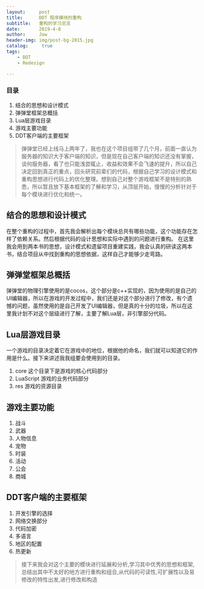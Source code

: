 ```yaml
---
layout:     post
title:      DDT 程序模块的重构
subtitle:   重构的学习总览
date:       2019-4-8
author:     Jow
header-img: img/post-bg-2015.jpg
catalog: 	 true 
tags:
    - DDT
    - Redesign

---
```


### 目录
1. 结合的思想和设计模式
2. 弹弹堂框架总概括
3. Lua层游戏目录
4. 游戏主要功能
5. DDT客户端的主要框架

> 弹弹堂已经上线马上两年了，我也在这个项目组带了几个月，前面一直认为服务器的知识大于客户端的知识，但是现在自己客户端的知识还没有掌握，谈何服务器，看了也只能浅尝辄止，收益和效果不会飞速的提升，所以自己决定回到真正的重点，回头研究前辈们的代码，根据自己学习的设计模式和重构思想进行代码上的优化整理。想到自己对整个游戏框架不是特别的熟悉，所以暂且放下基本框架的了解和学习，从顶层开始，慢慢的分析针对于每个模块进行优化和统一。

## 结合的思想和设计模式
在整个重构的过程中，首先我会解析出每个模块总共有哪些功能，这个功能存在怎样了依赖关系。然后根据代码的设计思想和实际中遇到的问题进行重构。
在这里我会用到两本书的思想，设计模式和遗留项目重建实践，我会认真的研读这两本书，结合项目从中找到重构的思想依据，这样自己才能够少走弯路。
## 弹弹堂框架总概括
弹弹堂的物理引擎使用的是cocos，这个部分是c++实现的，因为使用的是自己的UI编辑器，所以在游戏的开发过程中，我们还是对这个部分进行了修改，有个遗憾的问题，虽然使用的是自己开发了UI编辑器，但是真的十分的垃圾，所以在这里我计划不对这个层级进行了解，主要了解Lua层，非引擎部分代码。
## Lua层游戏目录
一个游戏的目录决定着它在游戏中的地位，根据他的命名，我们就可以知道它的作用是什么。接下来讲述我我组要会使用到的目录。
1. core 这个目录下是游戏的核心代码部分
2. LuaScript 游戏的业务代码部分
3. res 游戏的资源目录 
## 游戏主要功能
1. 战斗
2. 武器
3. 人物信息
4. 宠物
5. 时装
6. 活动
7. 公会
8. 商城

## DDT客户端的主要框架
1. 开发引擎的选择
2. 网络交换部分
3. 代码加密
4. 多语言
5. 地区的配置
6. 热更新

>接下来我会对这个主要的模块进行延展和分析,学习其中优秀的思想和框架,总结出其中不太好的地方进行重构和组合,从代码的可读性,可扩展性以及易修改的特性出发,进行修改和构造

